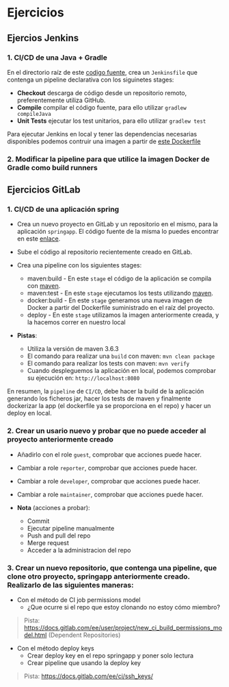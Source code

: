 # Ejercicios

## Ejercios Jenkins

### 1. CI/CD de una Java + Gradle

En el directorio raíz de este [codigo fuente](), crea un `Jenkinsfile` que contenga un pipeline declarativa con los siguinetes stages:

* **Checkout** descarga de código desde un repositorio remoto, preferentemente utiliza GitHub.
* **Compile** compilar el código fuente, para ello utilizar `gradlew compileJava`
* **Unit Tests** ejecutar los test unitarios, para ello utilizar `gradlew test`

Para ejecutar Jenkins en local y tener las dependencias necesarias disponibles podemos contruir una imagen a partir de [este Dockerfile](./jenkins-resources/gradle.Dockerfile)

### 2. Modificar la pipeline para que utilice la imagen Docker de Gradle como build runners 

## Ejercicios GitLab

### 1. CI/CD de una aplicación spring

* Crea un nuevo proyecto en GitLab y un repositorio en el mismo, para la aplicación `springapp`. El código fuente de la misma lo puedes encontrar en este [enlace](../02-gitlab/springapp).
* Sube el código al repositorio recientemente creado en GitLab.
* Crea una pipeline con los siguientes stages:
  * maven:build - En este `stage` el código de la aplicación se compila con [maven](https://maven.apache.org/). 
  * maven:test - En este `stage` ejecutamos los tests utilizando [maven](https://maven.apache.org/).
  * docker:build - En este `stage` generamos una nueva imagen de Docker a partir del Dockerfile suministrado en el raíz del proyecto. 
  * deploy - En este `stage` utilizamos la imagen anteriormente creada, y la hacemos correr en nuestro local

* **Pistas**:
  - Utiliza la versión de maven 3.6.3
  - El comando para realizar una `build` con maven: `mvn clean package`
  - El comando para realizar los tests con maven: `mvn verify`
  - Cuando despleguemos la aplicación en local, podemos comprobar su ejecución en: `http://localhost:8080`

En resumen, la `pipeline` de `CI/CD`, debe hacer la build de la aplicación generando los ficheros jar, hacer los tests de maven y finalmente dockerizar la app (el dockerfile ya se proporciona en el repo) y hacer un deploy en local.

### 2. Crear un usario nuevo y probar que no puede acceder al proyecto anteriormente creado
  
* Añadirlo con el role `guest`, comprobar que acciones puede hacer.
* Cambiar a role `reporter`, comprobar que acciones puede hacer.
* Cambiar a role `developer`, comprobar que acciones puede hacer.
* Cambiar a role `maintainer`, comprobar que acciones puede hacer.

* **Nota** (acciones a probar):
  - Commit
  - Ejecutar pipeline manualmente
  - Push and pull del repo
  - Merge request
  - Acceder a la administracion del repo

### 3. Crear un nuevo repositorio, que contenga una pipeline, que clone otro proyecto, springapp anteriormente creado. Realizarlo de las siguientes maneras:
    
* Con el método de CI job permissions model
    - ¿Que ocurre si el repo que estoy clonando no estoy cómo miembro?
  
> Pista: https://docs.gitlab.com/ee/user/project/new_ci_build_permissions_model.html (Dependent Repositories)
  
* Con el método deploy keys
    - Crear deploy key en el repo springapp y poner solo lectura
    - Crear pipeline que usando la deploy key
  
> Pista: https://docs.gitlab.com/ee/ci/ssh_keys/
